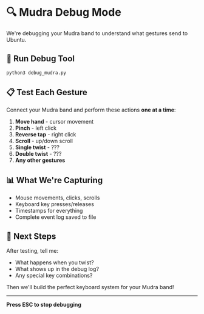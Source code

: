# 🔍 Mudra Debug Mode

We're debugging your Mudra band to understand what gestures send to Ubuntu.

## 🚀 Run Debug Tool

```bash
python3 debug_mudra.py
```

## 📋 Test Each Gesture

Connect your Mudra band and perform these actions **one at a time**:

1. **Move hand** - cursor movement
2. **Pinch** - left click  
3. **Reverse tap** - right click
4. **Scroll** - up/down scroll
5. **Single twist** - ???
6. **Double twist** - ???
7. **Any other gestures**

## 📊 What We're Capturing

- Mouse movements, clicks, scrolls
- Keyboard key presses/releases  
- Timestamps for everything
- Complete event log saved to file

## 🎯 Next Steps

After testing, tell me:
- What happens when you twist?
- What shows up in the debug log?
- Any special key combinations?

Then we'll build the perfect keyboard system for your Mudra band!

---

**Press ESC to stop debugging**